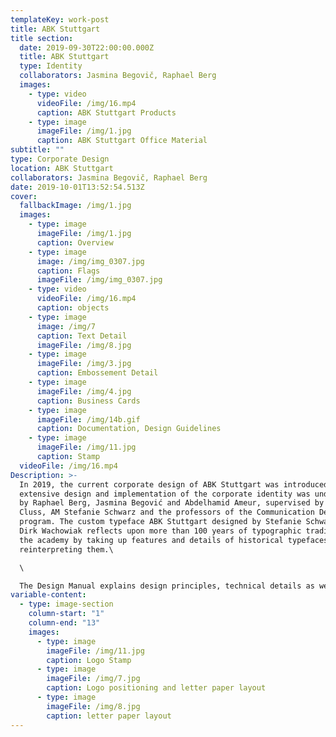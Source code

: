 ```yaml
---
templateKey: work-post
title: ABK Stuttgart
title section:
  date: 2019-09-30T22:00:00.000Z
  title: ABK Stuttgart
  type: Identity
  collaborators: Jasmina Begovič, Raphael Berg
  images:
    - type: video
      videoFile: /img/16.mp4
      caption: ABK Stuttgart Products
    - type: image
      imageFile: /img/1.jpg
      caption: ABK Stuttgart Office Material
subtitle: ""
type: Corporate Design
location: ABK Stuttgart
collaborators: Jasmina Begovič, Raphael Berg
date: 2019-10-01T13:52:54.513Z
cover:
  fallbackImage: /img/1.jpg
  images:
    - type: image
      imageFile: /img/1.jpg
      caption: Overview
    - type: image
      image: /img/img_0307.jpg
      caption: Flags
      imageFile: /img/img_0307.jpg
    - type: video
      videoFile: /img/16.mp4
      caption: objects
    - type: image
      image: /img/7
      caption: Text Detail
      imageFile: /img/8.jpg
    - type: image
      imageFile: /img/3.jpg
      caption: Embossement Detail
    - type: image
      imageFile: /img/4.jpg
      caption: Business Cards
    - type: image
      imageFile: /img/14b.gif
      caption: Documentation, Design Guidelines
    - type: image
      imageFile: /img/11.jpg
      caption: Stamp
  videoFile: /img/16.mp4
Description: >-
  In 2019, the current corporate design of ABK Stuttgart was introduced. The
  extensive design and implementation of the corporate identity was undertaken
  by Raphael Berg, Jasmina Begović and Abdelhamid Ameur, supervised by Prof. Uli
  Cluss, AM Stefanie Schwarz and the professors of the Communication Design
  program. The custom typeface ABK Stuttgart designed by Stefanie Schwarz and
  Dirk Wachowiak reflects upon more than 100 years of typographic tradition of
  the academy by taking up features and details of historical typefaces and
  reinterpreting them.\

  \

  The Design Manual explains design principles, technical details as well as guidelines and the handling of the elements, including logo, business card, letterhead, templates for Microsoft Word, Excel and PowerPoint, certificate, folder, stamp, as well as flags and janitorial clothing.
variable-content:
  - type: image-section
    column-start: "1"
    column-end: "13"
    images:
      - type: image
        imageFile: /img/11.jpg
        caption: Logo Stamp
      - type: image
        imageFile: /img/7.jpg
        caption: Logo positioning and letter paper layout
      - type: image
        imageFile: /img/8.jpg
        caption: letter paper layout
---
```

